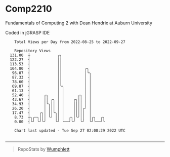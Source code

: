 # Comp2210
Fundamentals of Computing 2 with Dean Hendrix at Auburn University

Coded in jGRASP IDE

```
    Total Views per Day from 2022-08-25 to 2022-09-27

    Repository Views
  131.00  ┼            ╭╮
  122.27  ┤            ││
  113.53  ┤            ││
  104.80  ┤            ││          ╭╮
   96.07  ┤            ││          │╰╮
   87.33  ┤            ││          │ │
   78.60  ┤            ││          │ │
   69.87  ┤            │╰╮         │ │
   61.13  ┤            │ │         │ │
   52.40  ┤      ╭╮    │ │      ╭╮ │ │
   43.67  ┤      ││ ╭╮ │ │    ╭╮││ │ │
   34.93  ┤      │╰╮││ │ │    ││││ │ │
   26.20  ┤      │ │││ │ │    ││││╭╯ │
   17.47  ┤    ╭╮│ ││╰╮│ │    │││││  │
    8.73  ┼╮╭─╮│││ ╰╯ ││ │  ╭╮│╰╯││  │╭╮  ╭╮
    0.00  ┤╰╯ ╰╯╰╯    ╰╯ ╰──╯╰╯  ╰╯  ╰╯╰──╯╰

    Chart last updated - Tue Sep 27 02:08:29 2022 UTC
    
```

---

> RepoStats by [Wumphlett](https://github.com/Wumphlett)
